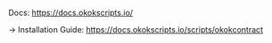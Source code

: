 
Docs: https://docs.okokscripts.io/

-> Installation Guide: https://docs.okokscripts.io/scripts/okokcontract